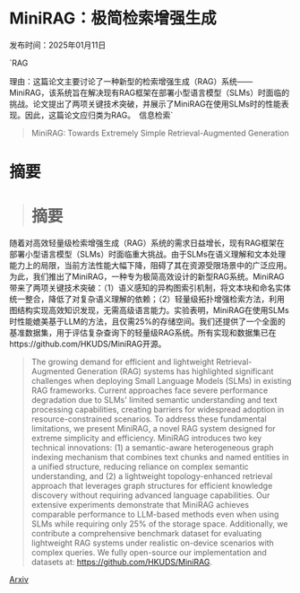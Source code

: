 # MiniRAG：极简检索增强生成

发布时间：2025年01月11日

`RAG

理由：这篇论文主要讨论了一种新型的检索增强生成（RAG）系统——MiniRAG，该系统旨在解决现有RAG框架在部署小型语言模型（SLMs）时面临的挑战。论文提出了两项关键技术突破，并展示了MiniRAG在使用SLMs时的性能表现。因此，这篇论文应归类为RAG。` `信息检索`

> MiniRAG: Towards Extremely Simple Retrieval-Augmented Generation

# 摘要

> # 摘要
随着对高效轻量级检索增强生成（RAG）系统的需求日益增长，现有RAG框架在部署小型语言模型（SLMs）时面临重大挑战。由于SLMs在语义理解和文本处理能力上的局限，当前方法性能大幅下降，阻碍了其在资源受限场景中的广泛应用。为此，我们推出了MiniRAG，一种专为极简高效设计的新型RAG系统。MiniRAG带来了两项关键技术突破：（1）语义感知的异构图索引机制，将文本块和命名实体统一整合，降低了对复杂语义理解的依赖；（2）轻量级拓扑增强检索方法，利用图结构实现高效知识发现，无需高级语言能力。实验表明，MiniRAG在使用SLMs时性能媲美基于LLM的方法，且仅需25%的存储空间。我们还提供了一个全面的基准数据集，用于评估复杂查询下的轻量级RAG系统。所有实现和数据集已在https://github.com/HKUDS/MiniRAG开源。

> The growing demand for efficient and lightweight Retrieval-Augmented Generation (RAG) systems has highlighted significant challenges when deploying Small Language Models (SLMs) in existing RAG frameworks. Current approaches face severe performance degradation due to SLMs' limited semantic understanding and text processing capabilities, creating barriers for widespread adoption in resource-constrained scenarios. To address these fundamental limitations, we present MiniRAG, a novel RAG system designed for extreme simplicity and efficiency. MiniRAG introduces two key technical innovations: (1) a semantic-aware heterogeneous graph indexing mechanism that combines text chunks and named entities in a unified structure, reducing reliance on complex semantic understanding, and (2) a lightweight topology-enhanced retrieval approach that leverages graph structures for efficient knowledge discovery without requiring advanced language capabilities. Our extensive experiments demonstrate that MiniRAG achieves comparable performance to LLM-based methods even when using SLMs while requiring only 25\% of the storage space. Additionally, we contribute a comprehensive benchmark dataset for evaluating lightweight RAG systems under realistic on-device scenarios with complex queries. We fully open-source our implementation and datasets at: https://github.com/HKUDS/MiniRAG.

[Arxiv](https://arxiv.org/abs/2501.06713)
